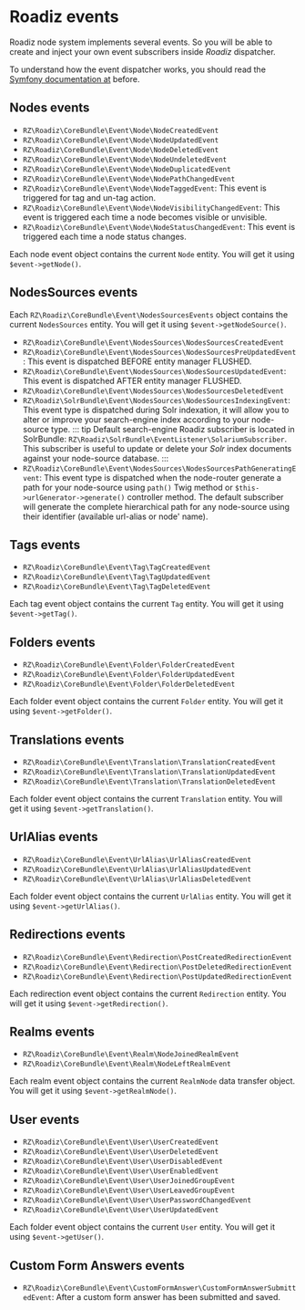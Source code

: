 # Roadiz events

Roadiz node system implements several events. So you will be able to create and inject your own event subscribers inside *Roadiz* dispatcher.

To understand how the event dispatcher works, you should read the [Symfony documentation at](http://symfony.com/doc/current/components/event_dispatcher/introduction.html) before.

## Nodes events

- `RZ\Roadiz\CoreBundle\Event\Node\NodeCreatedEvent`
- `RZ\Roadiz\CoreBundle\Event\Node\NodeUpdatedEvent`
- `RZ\Roadiz\CoreBundle\Event\Node\NodeDeletedEvent`
- `RZ\Roadiz\CoreBundle\Event\Node\NodeUndeletedEvent`
- `RZ\Roadiz\CoreBundle\Event\Node\NodeDuplicatedEvent`
- `RZ\Roadiz\CoreBundle\Event\Node\NodePathChangedEvent`
- `RZ\Roadiz\CoreBundle\Event\Node\NodeTaggedEvent`: This event is triggered for tag and un-tag action.
- `RZ\Roadiz\CoreBundle\Event\Node\NodeVisibilityChangedEvent`: This event is triggered each time a node becomes visible or unvisible.
- `RZ\Roadiz\CoreBundle\Event\Node\NodeStatusChangedEvent`: This event is triggered each time a node status changes.

Each node event object contains the current `Node` entity. You will get it using `$event->getNode()`.

## NodesSources events

Each `RZ\Roadiz\CoreBundle\Event\NodesSourcesEvents` object contains the current `NodesSources` entity. You will get it using `$event->getNodeSource()`.


- `RZ\Roadiz\CoreBundle\Event\NodesSources\NodesSourcesCreatedEvent`
- `RZ\Roadiz\CoreBundle\Event\NodesSources\NodesSourcesPreUpdatedEvent`: This event is dispatched BEFORE entity manager FLUSHED.
- `RZ\Roadiz\CoreBundle\Event\NodesSources\NodesSourcesUpdatedEvent`: This event is dispatched AFTER entity manager FLUSHED.
- `RZ\Roadiz\CoreBundle\Event\NodesSources\NodesSourcesDeletedEvent`
- `RZ\Roadiz\SolrBundle\Event\NodesSources\NodesSourcesIndexingEvent`: This event type is dispatched during Solr indexation, it will allow you to alter or improve your search-engine index according to your node-source type.
    ::: tip
    Default search-engine Roadiz subscriber is located in SolrBundle: `RZ\Roadiz\SolrBundle\EventListener\SolariumSubscriber`.
    This subscriber is useful to update or delete your *Solr* index documents against your node-source database.
    :::
- `RZ\Roadiz\CoreBundle\Event\NodesSources\NodesSourcesPathGeneratingEvent`: This event type is dispatched when the node-router 
generate a path for your node-source using `path()` Twig method or `$this->urlGenerator->generate()` controller method.
The default subscriber will generate the complete hierarchical path for any node-source using their identifier (available url-alias or node' name).

## Tags events

- `RZ\Roadiz\CoreBundle\Event\Tag\TagCreatedEvent`
- `RZ\Roadiz\CoreBundle\Event\Tag\TagUpdatedEvent`
- `RZ\Roadiz\CoreBundle\Event\Tag\TagDeletedEvent`

Each tag event object contains the current `Tag` entity. You will get it using `$event->getTag()`.

## Folders events

- `RZ\Roadiz\CoreBundle\Event\Folder\FolderCreatedEvent`
- `RZ\Roadiz\CoreBundle\Event\Folder\FolderUpdatedEvent`
- `RZ\Roadiz\CoreBundle\Event\Folder\FolderDeletedEvent`

Each folder event object contains the current `Folder` entity. You will get it using `$event->getFolder()`.

## Translations events

- `RZ\Roadiz\CoreBundle\Event\Translation\TranslationCreatedEvent`
- `RZ\Roadiz\CoreBundle\Event\Translation\TranslationUpdatedEvent`
- `RZ\Roadiz\CoreBundle\Event\Translation\TranslationDeletedEvent`

Each folder event object contains the current `Translation` entity. You will get it using `$event->getTranslation()`.

## UrlAlias events

- `RZ\Roadiz\CoreBundle\Event\UrlAlias\UrlAliasCreatedEvent`
- `RZ\Roadiz\CoreBundle\Event\UrlAlias\UrlAliasUpdatedEvent`
- `RZ\Roadiz\CoreBundle\Event\UrlAlias\UrlAliasDeletedEvent`

Each folder event object contains the current `UrlAlias` entity. You will get it using `$event->getUrlAlias()`.

## Redirections events

- `RZ\Roadiz\CoreBundle\Event\Redirection\PostCreatedRedirectionEvent`
- `RZ\Roadiz\CoreBundle\Event\Redirection\PostDeletedRedirectionEvent`
- `RZ\Roadiz\CoreBundle\Event\Redirection\PostUpdatedRedirectionEvent`

Each redirection event object contains the current `Redirection` entity. You will get it using `$event->getRedirection()`.

## Realms events

- `RZ\Roadiz\CoreBundle\Event\Realm\NodeJoinedRealmEvent`
- `RZ\Roadiz\CoreBundle\Event\Realm\NodeLeftRealmEvent`

Each realm event object contains the current `RealmNode` data transfer object. You will get it using `$event->getRealmNode()`.

## User events

- `RZ\Roadiz\CoreBundle\Event\User\UserCreatedEvent`
- `RZ\Roadiz\CoreBundle\Event\User\UserDeletedEvent`
- `RZ\Roadiz\CoreBundle\Event\User\UserDisabledEvent`
- `RZ\Roadiz\CoreBundle\Event\User\UserEnabledEvent`
- `RZ\Roadiz\CoreBundle\Event\User\UserJoinedGroupEvent`
- `RZ\Roadiz\CoreBundle\Event\User\UserLeavedGroupEvent`
- `RZ\Roadiz\CoreBundle\Event\User\UserPasswordChangedEvent`
- `RZ\Roadiz\CoreBundle\Event\User\UserUpdatedEvent`

Each folder event object contains the current `User` entity. You will get it using `$event->getUser()`.

## Custom Form Answers events

- `RZ\Roadiz\CoreBundle\Event\CustomFormAnswer\CustomFormAnswerSubmittedEvent`: After a custom form answer has been submitted and saved.

